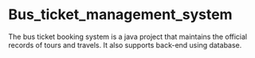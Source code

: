 # Bus_ticket_management_system
The bus ticket booking system is a java project that maintains the official records of tours and travels. It also supports back-end using database.
